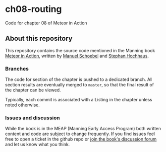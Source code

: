 # ch08-routing

Code for chapter 08 of Meteor in Action

## About this repository

This repository contains the source code mentioned in the Manning book [Meteor in Action](http://www.meteorinaction.com), written by [Manuel Schoebel](http://www.manuel-schoebel.com) and [Stephan Hochhaus](http://yauh.de).

### Branches

The code for section of the chapter is pushed to a dedicated branch. All section results are eventually merged to `master`, so that the final result of the chapter can be viewed.

Typically, each commit is associated with a Listing in the chapter unless noted otherwise.

### Issues and discussion

While the book is in the MEAP (Manning Early Access Program) both written content and code are subject to change frequently. If you find issues feel free to open a ticket in the github repo or [join the book's discussion forum](http://www.manning-sandbox.com/forum.jspa?forumID=928) and let us know what you think.